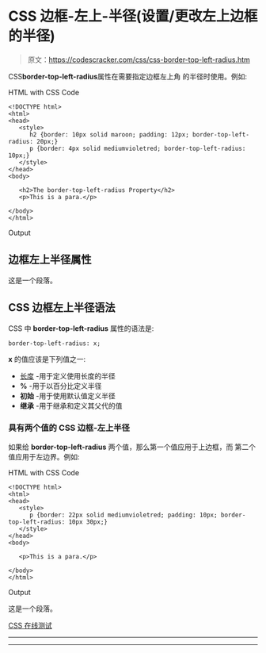 # CSS 边框-左上-半径(设置/更改左上边框的半径)

> 原文：<https://codescracker.com/css/css-border-top-left-radius.htm>

CSS**border-top-left-radius**属性在需要指定边框左上角 的半径时使用。例如:

HTML with CSS Code

```
<!DOCTYPE html>
<html>
<head>
   <style>
      h2 {border: 10px solid maroon; padding: 12px; border-top-left-radius: 20px;}
      p {border: 4px solid mediumvioletred; border-top-left-radius: 10px;}
   </style>
</head>
<body>

   <h2>The border-top-left-radius Property</h2>
   <p>This is a para.</p>

</body>
</html>
```

Output

## 边框左上半径属性

这是一个段落。

## CSS 边框左上半径语法

CSS 中 **border-top-left-radius** 属性的语法是:

```
border-top-left-radius: x;
```

**x** 的值应该是下列值之一:

*   [长度](/css/css-length-units.htm) -用于定义使用长度的半径
*   **%** -用于以百分比定义半径
*   **初始** -用于使用默认值定义半径
*   **继承** -用于继承和定义其父代的值

### 具有两个值的 CSS 边框-左上半径

如果给 **border-top-left-radius** 两个值，那么第一个值应用于上边框，而 第二个值应用于左边界。例如:

HTML with CSS Code

```
<!DOCTYPE html>
<html>
<head>
   <style>
      p {border: 22px solid mediumvioletred; padding: 10px; border-top-left-radius: 10px 30px;}
   </style>
</head>
<body>

   <p>This is a para.</p>

</body>
</html>
```

Output

这是一个段落。

[CSS 在线测试](/exam/showtest.php?subid=5)

* * *

* * *